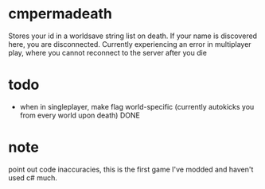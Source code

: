 # cmpermadeath
 Stores your id in a worldsave string list on death. If your name is discovered here, you are disconnected.
 Currently experiencing an error in multiplayer play, where you cannot reconnect to the server after you die
 
# todo
 - when in singleplayer, make flag world-specific (currently autokicks you from every world upon death) DONE
 
# note
point out code inaccuracies, this is the first game I've modded and haven't used c# much.
